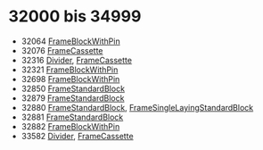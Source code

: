 # 32000 bis 34999
- 32064 [FrameBlockWithPin](Elements/FrameBlockWithPin.md)
- 32076 [FrameCassette](Elements/FrameCassette.md)
- 32316 [Divider](ModelBase/Divider.md), [FrameCassette](Elements/FrameCassette.md)
- 32321 [FrameBlockWithPin](Elements/FrameBlockWithPin.md)
- 32698 [FrameBlockWithPin](Elements/FrameBlockWithPin.md)
- 32850 [FrameStandardBlock](Elements/FrameStandardBlock.md)
- 32879 [FrameStandardBlock](Elements/FrameStandardBlock.md)
- 32880 [FrameStandardBlock](Elements/FrameStandardBlock.md), [FrameSingleLayingStandardBlock](Elements/FrameSingleLayingStandardBlock.md)
- 32881 [FrameStandardBlock](Elements/FrameStandardBlock.md)
- 32882 [FrameBlockWithPin](Elements/FrameBlockWithPin.md)
- 33582 [Divider](ModelBase/Divider.md), [FrameCassette](Elements/FrameCassette.md)

